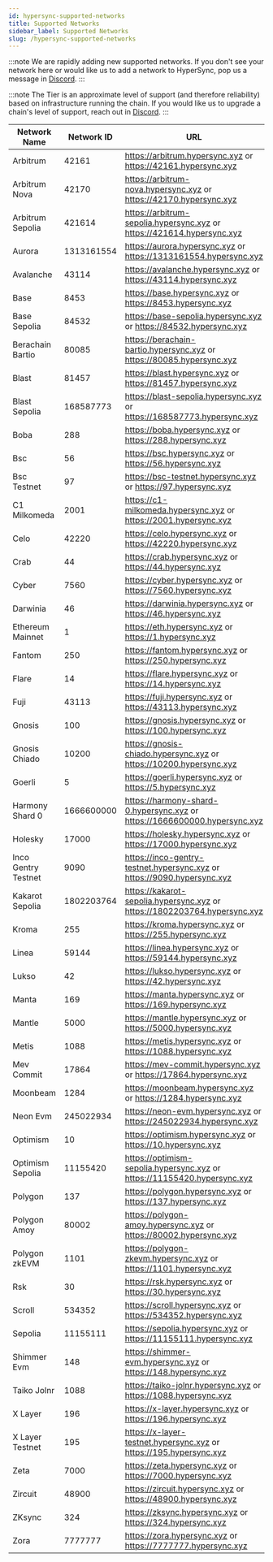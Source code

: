 ```yaml
---
id: hypersync-supported-networks
title: Supported Networks
sidebar_label: Supported Networks
slug: /hypersync-supported-networks
---
```


:::note
We are rapidly adding new supported networks. If you don't see your network here or would like us to add a network to HyperSync, pop us a message in [Discord](https://discord.gg/Q9qt8gZ2fX).
:::

:::note
The Tier is an approximate level of support (and therefore reliability) based on infrastructure running the chain. If you would like us to upgrade a chain's level of support, reach out in [Discord](https://discord.gg/Q9qt8gZ2fX).
:::


| Network Name         | Network ID | URL                                                                                 | Tier   | Supports Traces |
| -------------------- | ---------- | ----------------------------------------------------------------------------------- | ------ | --------------- |
| Arbitrum             | 42161      | https://arbitrum.hypersync.xyz or https://42161.hypersync.xyz                       | gold   |                 |
| Arbitrum Nova        | 42170      | https://arbitrum-nova.hypersync.xyz or https://42170.hypersync.xyz                  | gold   |                 |
| Arbitrum Sepolia     | 421614     | https://arbitrum-sepolia.hypersync.xyz or https://421614.hypersync.xyz              | gold   |                 |
| Aurora               | 1313161554 | https://aurora.hypersync.xyz or https://1313161554.hypersync.xyz                    | bronze |                 |
| Avalanche            | 43114      | https://avalanche.hypersync.xyz or https://43114.hypersync.xyz                      | gold   |                 |
| Base                 | 8453       | https://base.hypersync.xyz or https://8453.hypersync.xyz                            | gold   |                 |
| Base Sepolia         | 84532      | https://base-sepolia.hypersync.xyz or https://84532.hypersync.xyz                   | gold   |                 |
| Berachain Bartio     | 80085      | https://berachain-bartio.hypersync.xyz or https://80085.hypersync.xyz               | bronze |                 |
| Blast                | 81457      | https://blast.hypersync.xyz or https://81457.hypersync.xyz                          | gold   |                 |
| Blast Sepolia        | 168587773  | https://blast-sepolia.hypersync.xyz or https://168587773.hypersync.xyz              | gold   |                 |
| Boba                 | 288        | https://boba.hypersync.xyz or https://288.hypersync.xyz                             | bronze |                 |
| Bsc                  | 56         | https://bsc.hypersync.xyz or https://56.hypersync.xyz                               | gold   |                 |
| Bsc Testnet          | 97         | https://bsc-testnet.hypersync.xyz or https://97.hypersync.xyz                       | gold   |                 |
| C1 Milkomeda         | 2001       | https://c1-milkomeda.hypersync.xyz or https://2001.hypersync.xyz                    | bronze |                 |
| Celo                 | 42220      | https://celo.hypersync.xyz or https://42220.hypersync.xyz                           | bronze |                 |
| Crab                 | 44         | https://crab.hypersync.xyz or https://44.hypersync.xyz                              | bronze |                 |
| Cyber                | 7560       | https://cyber.hypersync.xyz or https://7560.hypersync.xyz                           | bronze |                 |
| Darwinia             | 46         | https://darwinia.hypersync.xyz or https://46.hypersync.xyz                          | bronze |                 |
| Ethereum Mainnet     | 1          | https://eth.hypersync.xyz or https://1.hypersync.xyz                                | gold   | ✔️              |
| Fantom               | 250        | https://fantom.hypersync.xyz or https://250.hypersync.xyz                           | bronze |                 |
| Flare                | 14         | https://flare.hypersync.xyz or https://14.hypersync.xyz                             | bronze |                 |
| Fuji                 | 43113      | https://fuji.hypersync.xyz or https://43113.hypersync.xyz                           | gold   |                 |
| Gnosis               | 100        | https://gnosis.hypersync.xyz or https://100.hypersync.xyz                           | gold   |                 |
| Gnosis Chiado        | 10200      | https://gnosis-chiado.hypersync.xyz or https://10200.hypersync.xyz                  | bronze |                 |
| Goerli               | 5          | https://goerli.hypersync.xyz or https://5.hypersync.xyz                             | bronze |                 |
| Harmony Shard 0      | 1666600000 | https://harmony-shard-0.hypersync.xyz or https://1666600000.hypersync.xyz           | bronze |                 |
| Holesky              | 17000      | https://holesky.hypersync.xyz or https://17000.hypersync.xyz                        | gold   |                 |
| Inco Gentry Testnet  | 9090       | https://inco-gentry-testnet.hypersync.xyz or https://9090.hypersync.xyz             | bronze |                 |
| Kakarot Sepolia      | 1802203764 | https://kakarot-sepolia.hypersync.xyz or https://1802203764.hypersync.xyz           | bronze |                 |
| Kroma                | 255        | https://kroma.hypersync.xyz or https://255.hypersync.xyz                            | bronze |                 |
| Linea                | 59144      | https://linea.hypersync.xyz or https://59144.hypersync.xyz                          | gold   |                 |
| Lukso                | 42         | https://lukso.hypersync.xyz or https://42.hypersync.xyz                             | bronze |                 |
| Manta                | 169        | https://manta.hypersync.xyz or https://169.hypersync.xyz                            | bronze |                 |
| Mantle               | 5000       | https://mantle.hypersync.xyz or https://5000.hypersync.xyz                          | gold   |                 |
| Metis                | 1088       | https://metis.hypersync.xyz or https://1088.hypersync.xyz                           | bronze |                 |
| Mev Commit           | 17864      | https://mev-commit.hypersync.xyz or https://17864.hypersync.xyz                     | bronze |                 |
| Moonbeam             | 1284       | https://moonbeam.hypersync.xyz or https://1284.hypersync.xyz                        | gold   |                 |
| Neon Evm             | 245022934  | https://neon-evm.hypersync.xyz or https://245022934.hypersync.xyz                   | bronze |                 |
| Optimism             | 10         | https://optimism.hypersync.xyz or https://10.hypersync.xyz                          | gold   |                 |
| Optimism Sepolia     | 11155420   | https://optimism-sepolia.hypersync.xyz or https://11155420.hypersync.xyz            | gold   |                 |
| Polygon              | 137        | https://polygon.hypersync.xyz or https://137.hypersync.xyz                          | gold   |                 |
| Polygon Amoy         | 80002      | https://polygon-amoy.hypersync.xyz or https://80002.hypersync.xyz                   | bronze |                 |
| Polygon zkEVM        | 1101       | https://polygon-zkevm.hypersync.xyz or https://1101.hypersync.xyz                   | gold   |                 |
| Rsk                  | 30         | https://rsk.hypersync.xyz or https://30.hypersync.xyz                               | bronze |                 |
| Scroll               | 534352     | https://scroll.hypersync.xyz or https://534352.hypersync.xyz                        | gold   |                 |
| Sepolia              | 11155111   | https://sepolia.hypersync.xyz or https://11155111.hypersync.xyz                     | gold   |                 |
| Shimmer Evm          | 148        | https://shimmer-evm.hypersync.xyz or https://148.hypersync.xyz                      | bronze |                 |
| Taiko Jolnr          | 1088       | https://taiko-jolnr.hypersync.xyz or https://1088.hypersync.xyz                     | bronze |                 |
| X Layer              | 196        | https://x-layer.hypersync.xyz or https://196.hypersync.xyz                          | bronze |                 |
| X Layer Testnet      | 195        | https://x-layer-testnet.hypersync.xyz or https://195.hypersync.xyz                  | bronze |                 |
| Zeta                 | 7000       | https://zeta.hypersync.xyz or https://7000.hypersync.xyz                            | bronze |                 |
| Zircuit              | 48900      | https://zircuit.hypersync.xyz or https://48900.hypersync.xyz                        | bronze |                 |
| ZKsync               | 324        | https://zksync.hypersync.xyz or https://324.hypersync.xyz                           | gold   |                 |
| Zora                 | 7777777    | https://zora.hypersync.xyz or https://7777777.hypersync.xyz                         | bronze |                 |

